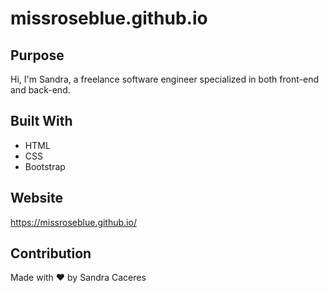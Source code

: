 # missroseblue.github.io

## Purpose
Hi, I'm Sandra, a freelance software engineer specialized in both front-end and back-end.

## Built With
* HTML
* CSS
* Bootstrap

## Website
https://missroseblue.github.io/

## Contribution
Made with ❤️ by Sandra Caceres

